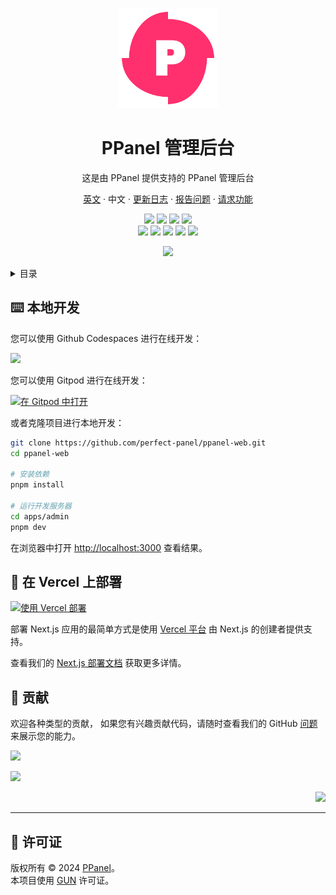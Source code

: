 <a name="readme-top"></a>

<div align="center">

<img width="160" src="https://raw.githubusercontent.com/perfect-panel/ppanel-assets/refs/heads/main/logo.svg">

<h1>PPanel 管理后台</h1>

这是由 PPanel 提供支持的 PPanel 管理后台

[英文](./README.md)
·
中文
·
[更新日志](../../CHANGELOG.md)
·
[报告问题][issues-link]
·
[请求功能][issues-link]

<!-- SHIELD GROUP -->

[![][github-release-shield]][github-release-link]
[![][github-releasedate-shield]][github-releasedate-link]
[![][github-action-test-shield]][github-action-test-link]
[![][github-action-release-shield]][github-action-release-link]<br/>
[![][github-contributors-shield]][github-contributors-link]
[![][github-forks-shield]][github-forks-link]
[![][github-stars-shield]][github-stars-link]
[![][github-issues-shield]][github-issues-link]
[![][github-license-shield]][github-license-link]

![](https://urlscan.io/liveshot/?width=1920&height=1080&url=https://admin.ppanel.dev)

</div>

<details>
<summary><kbd>目录</kbd></summary>

#### 目录

- [⌨️ 本地开发](#️-本地开发)
- [🚀 在 Vercel 上部署](#-在-vercel-上部署)
- [🤝 贡献](#-贡献)
- [📝 许可证](#-许可证)

####

</details>

## ⌨️ 本地开发

您可以使用 Github Codespaces 进行在线开发：

[![][codespaces-shield]][codespaces-link]

您可以使用 Gitpod 进行在线开发：

[![在 Gitpod 中打开](https://gitpod.io/button/open-in-gitpod.svg)][gitpod-link]

或者克隆项目进行本地开发：

```bash
git clone https://github.com/perfect-panel/ppanel-web.git
cd ppanel-web

# 安装依赖
pnpm install

# 运行开发服务器
cd apps/admin
pnpm dev
```

在浏览器中打开 <http://localhost:3000> 查看结果。

## 🚀 在 Vercel 上部署

[![使用 Vercel 部署](https://vercel.com/button)](https://vercel.com/new/clone?demo-description=PPanel%20is%20a%20pure%2C%20professional%2C%20and%20perfect%20open-source%20proxy%20panel%20tool%2C%20designed%20to%20be%20your%20ideal%20choice%20for%20learning%20and%20practical%20use&demo-image=https%3A%2F%2Furlscan.io%2Fliveshot%2F%3Fwidth%3D1920%26height%3D1080%26url%3Dhttps%3A%2F%2Fadmin.ppanel.dev&demo-title=PPanel%20Admin%20Web&demo-url=https%3A%2F%2Fadmin.ppanel.dev%2F&from=.&project-name=ppanel-admin-web&repository-name=ppanel-web&repository-url=https%3A%2F%2Fgithub.com%2Fperfect-panel%2Fppanel-web&root-directory=apps%2Fadmin&skippable-integrations=1)

部署 Next.js 应用的最简单方式是使用
[ Vercel 平台](https://vercel.com/new?utm_medium=default-template&filter=next.js&utm_source=create-next-app&utm_campaign=create-next-app-readme)
由 Next.js 的创建者提供支持。

查看我们的
[Next.js 部署文档](https://nextjs.org/docs/deployment)
获取更多详情。

## 🤝 贡献

欢迎各种类型的贡献，
如果您有兴趣贡献代码，请随时查看我们的 GitHub
[问题][github-issues-link] 来展示您的能力。

[![][pr-welcome-shield]][pr-welcome-link]

[![][contributors-contrib]][contributors-url]

<div align="right">

[![][back-to-top]](#readme-top)

</div>

---

## 📝 许可证

版权所有 © 2024 [PPanel][profile-link]。<br />
本项目使用 [GUN](./LICENSE) 许可证。

<!-- LINK GROUP -->

[back-to-top]: https://img.shields.io/badge/-BACK_TO_TOP-151515?style=flat-square
[codespaces-link]: https://codespaces.new/perfect-panel/ppanel-web
[codespaces-shield]: https://github.com/codespaces/badge.svg
[contributors-contrib]: https://contrib.rocks/image?repo=perfect-panel/ppanel-web
[contributors-url]: https://github.com/perfect-panel/ppanel-web/graphs/contributors
[github-action-release-link]: https://github.com/perfect-panel/ppanel-web/actions/workflows/release.yml
[github-action-release-shield]: https://img.shields.io/github/actions/workflow/status/perfect-panel/ppanel-web/release.yml?label=release&labelColor=black&logo=githubactions&logoColor=white&style=flat-square
[github-action-test-link]: https://github.com/perfect-panel/ppanel-web/actions/workflows/test.yml
[github-action-test-shield]: https://img.shields.io/github/actions/workflow/status/perfect-panel/ppanel-web/test.yml?label=test&labelColor=black&logo=githubactions&logoColor=white&style=flat-square
[github-contributors-link]: https://github.com/perfect-panel/ppanel-web/graphs/contributors
[github-contributors-shield]: https://img.shields.io/github/contributors/perfect-panel/ppanel-web?color=c4f042&labelColor=black&style=flat-square
[github-forks-link]: https://github.com/perfect-panel/ppanel-web/network/members
[github-forks-shield]: https://img.shields.io/github/forks/perfect-panel/ppanel-web?color=8ae8ff&labelColor=black&style=flat-square
[github-issues-link]: https://github.com/perfect-panel/ppanel-web/issues
[github-issues-shield]: https://img.shields.io/github/issues/perfect-panel/ppanel-web?color=ff80eb&labelColor=black&style=flat-square
[github-license-link]: https://github.com/perfect-panel/ppanel-web/blob/master/LICENSE
[github-license-shield]: https://img.shields.io/github/license/perfect-panel/ppanel-web?color=white&labelColor=black&style=flat-square
[github-release-link]: https://github.com/perfect-panel/ppanel-web/releases
[github-release-shield]: https://img.shields.io/github/v/release/perfect-panel/ppanel-web?style=flat-square&sort=semver&logo=github
[github-releasedate-link]: https://github.com/perfect-panel/ppanel-web/releases
[github-releasedate-shield]: https://img.shields.io/github/release-date/perfect-panel/ppanel-web?labelColor=black&style=flat-square
[github-stars-link]: https://github.com/perfect-panel/ppanel-web/network/stargazers
[github-stars-shield]: https://img.shields.io/github/stars/perfect-panel/ppanel-web?color=ffcb47&labelColor=black&style=flat-square
[gitpod-link]: https://gitpod.io/#https://github.com/perfect-panel/ppanel-web
[issues-link]: https://github.com/perfect-panel/ppanel-web/issues/new/choose
[pr-welcome-link]: https://github.com/perfect-panel/ppanel-web/pulls
[pr-welcome-shield]: https://img.shields.io/badge/🤯_pr_welcome-%E2%86%92-ffcb47?labelColor=black&style=for-the-badge
[profile-link]: https://github.com/perfect-panel
